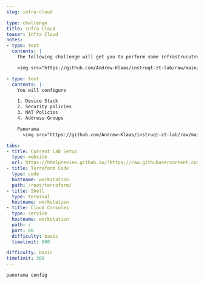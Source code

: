 ```yaml
---
slug: infra-cloud

type: challenge
title: Infra Cloud
teaser: Infra Cloud
notes:
- type: text
  contents: |
    The following challenge will get you to perform some infrastrucutre as code on your panormam device.

    <img src="https://github.com/Andrew-Klaas/instruqt-zt-lab/raw/main/assets/diagrams/0-auth.png" width=800px height=400px>

- type: text
  contents: |-
    You will configure 

    1. Device Stack
    2. Security policies
    3. NAT Policies
    4. Address Groups

    Panorama 
      <img src="https://github.com/Andrew-Klaas/instruqt-zt-lab/raw/main/assets/diagrams/0-auth.png" width=800px height=400px>

tabs:
- title: Current Lab Setup
  type: website
  url: https://htmlpreview.github.io/?https://raw.githubusercontent.com/hashicorp/field-workshops-consul/pan-azure-nia/instruqt-tracks/pan-azure-network-infrastructure-automation/assets/images/mainimage.html
- title: Terraform Code
  type: code
  hostname: workstation
  path: /root/terraform/
- title: Shell
  type: terminal
  hostname: workstation
- title: Cloud Consoles
  type: service
  hostname: workstation
  path: /
  port: 80
  difficulty: basic
  timelimit: 600

difficulty: basic
timelimit: 300
---
```

    panorama config  

    